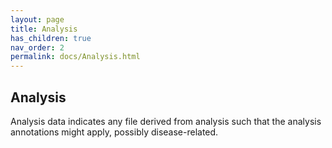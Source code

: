```yaml
--- 
layout: page 
title: Analysis 
has_children: true 
nav_order: 2 
permalink: docs/Analysis.html 
---
```

## Analysis

Analysis data indicates any file derived from analysis such that the analysis annotations might apply, possibly disease-related.
